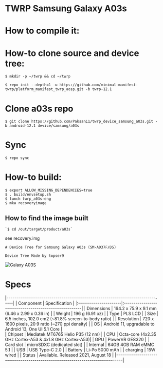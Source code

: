 # TWRP Samsung Galaxy A03s

# How to compile it:

# How-to clone source and device tree:
```
$ mkdir -p ~/twrp && cd ~/twrp

$ repo init --depth=1 -u https://github.com/minimal-manifest-twrp/platform_manifest_twrp_aosp.git -b twrp-12.1
```
# Clone a03s repo
```
$ git clone https://github.com/Paksan11/twrp_device_samsung_a03s.git -b android-12.1 device/samsung/a03s
```
# Sync
```
$ repo sync
```
# How-to build:
```
$ export ALLOW_MISSING_DEPENDENCIES=true
$ . build/envsetup.sh
$ lunch twrp_a03s-eng
$ mka recoveryimage
```
## How to find the image built
```
`$ cd /out/target/product/a03s`
```
see recovery.img
```
# Device Tree for Samsung Galaxy A03s (SM-A037F/DS)

Device Tree Made by topser9
```
![Galaxy A03S](https://files.gsmchoice.com/phones/samsung-galaxy-a03s/samsung-galaxy-a03s-01.jpg "Galaxy A03S")
# Specs
|---------------------------------------------------------------------------------|
|      Component        |          Specification                                  |
|:----------------------|:--------------------------------------------------------|
| Dimensions            | 164.2 x 75.9 x 9.1 mm (6.46 x 2.99 x 0.36 in)           |
| Weight                | 196 g (6.91 oz)                                         |
| Type                  | PLS LCD                                                 |
| Size                  | 6.5 inches, 102.0 cm2 (~81.8% screen-to-body ratio)     |
| Resolution            | 720 x 1600 pixels, 20:9 ratio (~270 ppi density)        |
| OS                    | Android 11, upgradable to Android 13, One UI 5.1 Core   |                           
| Chipset               | Mediatek MT6765 Helio P35 (12 nm)                       |
| CPU                   | Octa-core (4x2.35 GHz Cortex-A53 & 4x1.8 GHz Cortex-A53)|
| GPU                   | PowerVR GE8320                                          |
| Card slot             | microSDXC (dedicated slot)                              |
| Internal              | 64GB 4GB RAM eMMC 5.1                                   |
| USB                   | USB Type-C 2.0                                          |
| Battery               | Li-Po 5000 mAh                                          |
| charging              | 15W wired                                               |
| Status                | Available. Released 2021, August 18                     |
|---------------------------------------------------------------------------------|
